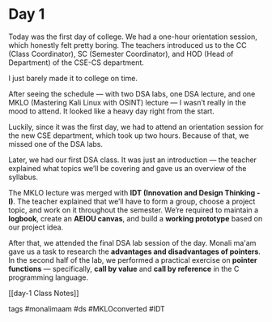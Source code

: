 # Day 1
Today was the first day of college. We had a one-hour orientation session, which honestly felt pretty boring. The teachers introduced us to the CC (Class Coordinator), SC (Semester Coordinator), and HOD (Head of Department) of the CSE-CS department.

I just barely made it to college on time.

After seeing the schedule — with two DSA labs, one DSA lecture, and one MKLO (Mastering Kali Linux with OSINT) lecture — I wasn’t really in the mood to attend. It looked like a heavy day right from the start.

Luckily, since it was the first day, we had to attend an orientation session for the new CSE department, which took up two hours. Because of that, we missed one of the DSA labs.

Later, we had our first DSA class. It was just an introduction — the teacher explained what topics we’ll be covering and gave us an overview of the syllabus.

The MKLO lecture was merged with **IDT (Innovation and Design Thinking - I)**. The teacher explained that we’ll have to form a group, choose a project topic, and work on it throughout the semester. We’re required to maintain a **logbook**, create an **AEIOU canvas**, and build a **working prototype** based on our project idea.

After that, we attended the final DSA lab session of the day. Monali ma'am gave us a task to research the **advantages and disadvantages of pointers**. In the second half of the lab, we performed a practical exercise on **pointer functions** — specifically, **call by value** and **call by reference** in the C programming language.

[[day-1 Class Notes]]

tags 
#monalimaam  #ds #MKLOconverted #IDT 